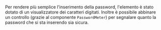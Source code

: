 Per rendere più semplice l'inserimento della password, l'elemento è stato dotato di un visualizzatore dei caratteri digitati. Inoltre è possibile abbinare un controllo (grazie al componente `PasswordMeter`) per segnalare quanto la password che si sta inserendo sia sicura.
